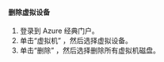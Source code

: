 #### <a name="to-delete-a-virtual-device"></a>删除虚拟设备

1. 登录到 Azure 经典门户。
2. 单击“虚拟机” ，然后选择虚拟设备。
3. 单击“删除”  ，然后选择删除所有虚拟机磁盘。

